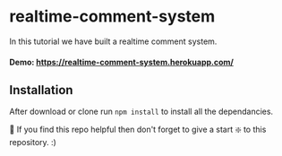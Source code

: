 # realtime-comment-system
In this tutorial we have built a realtime comment system.

#### Demo: https://realtime-comment-system.herokuapp.com/

## Installation 
After download or clone run `npm install` to install all the dependancies.


🙏 If you find this repo helpful then don't forget to give a start ❇️ to this repository. :)

